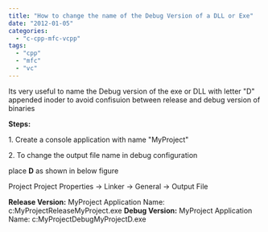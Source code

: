 ```yaml
---
title: "How to change the name of the Debug Version of a DLL or Exe"
date: "2012-01-05"
categories: 
  - "c-cpp-mfc-vcpp"
tags: 
  - "cpp"
  - "mfc"
  - "vc"
---
```


Its very useful to name the Debug version of the exe or DLL with letter "D" appended inoder to avoid confisuion between release and debug version of binaries

**Steps:**

1\. Create a console application with name "MyProject"

2\. To change the output file name in debug configuration

place **D** as shown in below figure

Project Project Properties -> Linker -> General -> Output File

**Release Version:** MyProject Application Name: c:MyProjectReleaseMyProject.exe **Debug Version:** MyProject Application Name: c:MyProjectDebugMyProjectD.exe
